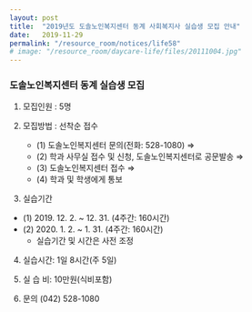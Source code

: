 ```yaml
---
layout: post
title:  "2019년도 도솔노인복지센터 동계 사회복지사 실습생 모집 안내"
date:   2019-11-29
permalink: "/resource_room/notices/life58"
# image: "/resource_room/daycare-life/files/20111004.jpg"
---
```


### **도솔노인복지센터 동계 실습생 모집**

 
1. 모집인원 : 5명
 
2. 모집방법 : 선착순 접수
    - (1) 도솔노인복지센터 문의(전화: 528-1080) ⇒
    - (2) 학과 사무실 접수 및 신청, 도솔노인복지센터로 공문발송 ⇒ 
    - (3) 도솔노인복지센터 접수 ⇒ 
    - (4) 학과 및 학생에게 통보
 
3. 실습기간
  - (1) 2019. 12. 2.  ~ 12. 31.  (4주간: 160시간)
  - (2) 2020. 1. 2.  ~ 1. 31.  (4주간: 160시간) 
    * 실습기간 및 시간은 사전 조정
 
4. 실습시간: 1일 8시간(주 5일)
 
5. 실 습 비: 10만원(식비포함) 
 
6. 문의 (042) 528-1080
